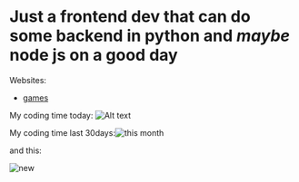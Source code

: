 # Just a frontend dev that can do some backend in python and <i>maybe</i> node js on a good day
Websites:
* [games](https://awsome-webdev.github.io)

My coding time today:
![Alt text](https://waka.hackclub.com/api/badge/U089DDUG03X/interval:today?label=today)

My coding time last 30days:![this month](https://waka.hackclub.com/api/badge/U089DDUG03X/U089DDUG03X/interval:30_days?label=last%2030d)


and this:<br>

![new](https://github-readme-stats.vercel.app/api/wakatime?username=U089DDUG03X&api_domain=waka.hackclub.com&bg_color=1A202C&title_color=2F855A&icon_color=2F855A&text_color=ffffff&custom_title=Wakapi%20Week%20Stats&layout=compact)
